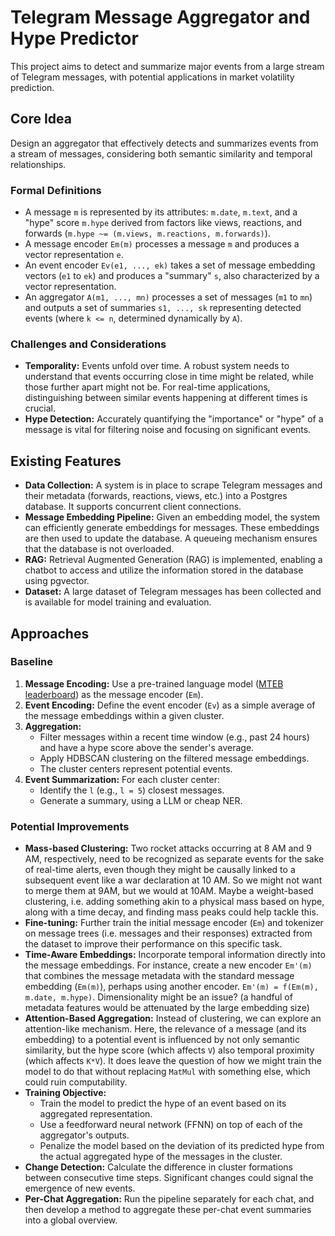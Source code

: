 # Telegram Message Aggregator and Hype Predictor

This project aims to detect and summarize major events from a large stream of Telegram messages, with potential applications in market volatility prediction. 

## Core Idea

Design an aggregator that effectively detects and summarizes events from a stream of messages, considering both semantic similarity and temporal relationships.

### Formal Definitions

- A message `m` is represented by its attributes: `m.date`, `m.text`, and a "hype" score `m.hype` derived from factors like views, reactions, and forwards (`m.hype ~= (m.views, m.reactions, m.forwards)`). 
- A message encoder `Em(m)` processes a message `m` and produces a vector representation `e`.
- An event encoder `Ev(e1, ..., ek)` takes a set of message embedding vectors (`e1` to `ek`) and produces a "summary" `s`, also characterized by a vector representation.
- An aggregator `A(m1, ..., mn)` processes a set of messages (`m1` to `mn`) and outputs a set of summaries `s1, ..., sk` representing detected events (where `k <= n`, determined dynamically by `A`).

### Challenges and Considerations

- **Temporality:** Events unfold over time. A robust system needs to understand that events occurring close in time might be related, while those further apart might not be. For real-time applications, distinguishing between similar events happening at different times is crucial. 
- **Hype Detection:**  Accurately quantifying the "importance" or "hype" of a message is vital for filtering noise and focusing on significant events.

## Existing Features

- **Data Collection:**  A system is in place to scrape Telegram messages and their metadata (forwards, reactions, views, etc.) into a Postgres database. It supports concurrent client connections.
- **Message Embedding Pipeline:**  Given an embedding model, the system can efficiently generate embeddings for messages. These embeddings are then used to update the database. A queueing mechanism ensures that the database is not overloaded.
- **RAG:**  Retrieval Augmented Generation (RAG) is implemented, enabling a chatbot to access and utilize the information stored in the database using pgvector.
- **Dataset:**  A large dataset of Telegram messages has been collected and is available for model training and evaluation.

## Approaches

### Baseline

1. **Message Encoding:** Use a pre-trained language model ([MTEB leaderboard](https://huggingface.co/spaces/mteb/leaderboard)) as the message encoder (`Em`).
2. **Event Encoding:**  Define the event encoder (`Ev`) as a simple average of the message embeddings within a given cluster.
3. **Aggregation:** 
    -  Filter messages within a recent time window (e.g., past 24 hours) and have a hype score above the sender's average.
    - Apply HDBSCAN clustering on the filtered message embeddings.
    - The cluster centers represent potential events.
4. **Event Summarization:** For each cluster center:
    -  Identify the `l` (e.g., `l = 5`) closest messages.
    -  Generate a summary, using a LLM or cheap NER.

### Potential Improvements

- **Mass-based Clustering:** Two rocket attacks occurring at 8 AM and 9 AM, respectively, need to be recognized as separate events for the sake of real-time alerts, even though they might be causally linked to a subsequent event like a war declaration at 10 AM. So we might not want to merge them at 9AM, but we would at 10AM. Maybe a weight-based clustering, i.e. adding something akin to a physical mass based on hype, along with a time decay, and finding mass peaks could help tackle this.
- **Fine-tuning:** Further train the initial message encoder (`Em`) and tokenizer on message trees (i.e. messages and their responses) extracted from the dataset to improve their performance on this specific task.
- **Time-Aware Embeddings:**  Incorporate temporal information directly into the message embeddings. For instance, create a new encoder `Em'(m)` that combines the message metadata with the standard message embedding (`Em(m)`), perhaps using another encoder. `Em'(m) = f(Em(m), m.date, m.hype)`. Dimensionality might be an issue? (a handful of metadata features would be attenuated by the large embedding size)
- **Attention-Based Aggregation:**  Instead of clustering, we can explore an attention-like mechanism. Here, the relevance of a message (and its embedding) to a potential event is influenced by not only semantic similarity, but the hype score (which affects `V`) also temporal proximity (which affects `K*V`).
It does leave the question of how we might train the model to do that without replacing `MatMul` with something else, which could ruin computability.
- **Training Objective:** 
    -  Train the model to predict the hype of an event based on its aggregated representation.
    -  Use a feedforward neural network (FFNN) on top of each of the aggregator's outputs.
    -  Penalize the model based on the deviation of its predicted hype from the actual aggregated hype of the messages in the cluster.
- **Change Detection:** Calculate the difference in cluster formations between consecutive time steps. Significant changes could signal the emergence of new events.
- **Per-Chat Aggregation:** Run the pipeline separately for each chat, and then develop a method to aggregate these per-chat event summaries into a global overview.
